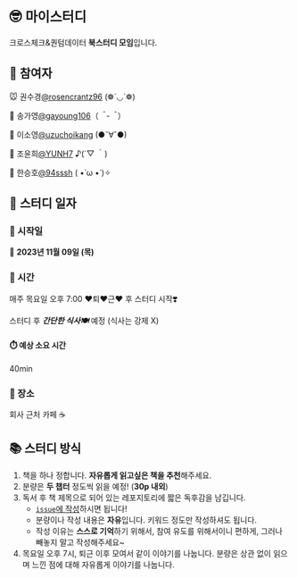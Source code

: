 # 🤓 `마이스터디`

크로스체크&퀀텀데이터 **북스터디 모임**입니다.

## 🙋 참여자

🐭 권수경[@rosencrantz96](https://github.com/rosencrantz96) (❁´◡`❁) 

🐴 송가영[@gayoung106](https://github.com/gayoung106)（*＾-＾*）

🐲 이소영[@uzuchoikang](https://github.com/uzuchoikang) (●ˇ∀ˇ●)

🐷 조윤희[@YUNH7](https://github.com/YUNH7) ♪(´▽ ｀)

🐶 한승호[@94sssh](https://github.com/94sssh) ( •̀ ω •́ )✧

## 📆 스터디 일자

### 📍 시작일

🎉 **2023년 11월 09일 (목)**

### 📍 시간

매주 목요일 오후 7:00 ♥️퇴♥️근♥️ 후 스터디 시작❣️

스터디 후 **_간단한 식사🍽️_** 예정 (식사는 강제 X)

#### ⏱️ 예상 소요 시간

40min

### 📍 장소

회사 근처 카페 ☕

## 📚 스터디 방식

1. 책을 하나 정합니다. **자유롭게 읽고싶은 책을 추천**해주세요.
2. 분량은 **두 챕터** 정도씩 읽을 예정! (**30p 내외**)
3. 독서 후 책 제목으로 되어 있는 레포지토리에 짧은 독후감을 남깁니다.
   -  <u>`issue`에 작성</u>하시면 됩니다!
   -  분량이나 작성 내용은 **자유**입니다. 키워드 정도만 작성하셔도 됩니다.
   -  작성 이유는 **스스로 기억**하기 위해서, 참여 유도를 위해서이니 편하게, 그러나 빼놓지 말고 작성해주세요~
4. 목요일 오후 7시, 퇴근 이후 모여서 같이 이야기를 나눕니다. 분량은 상관 없이 읽으며 느낀 점에 대해 자유롭게 이야기를 나눕니다.
